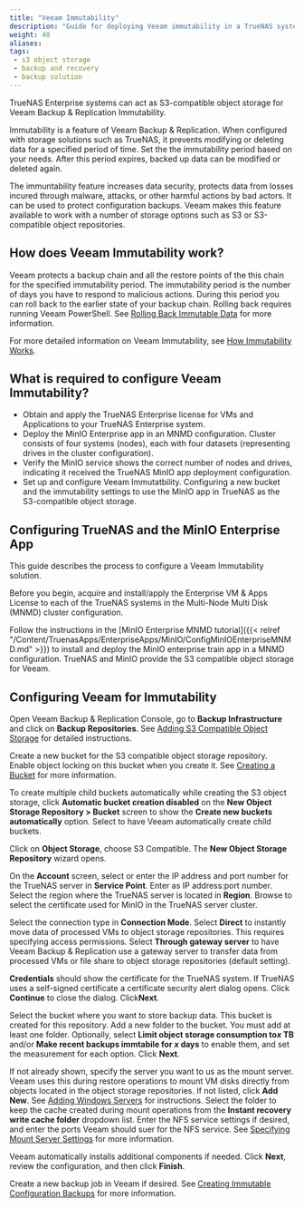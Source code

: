 ```yaml
---
title: "Veeam Immutability"
description: "Guide for deploying Veeam immutability in a TrueNAS system using MinIO as S3 object storage."
weight: 40
aliases:
tags:
 - s3 object storage
 - backup and recovery
 - backup solution 
---
```


TrueNAS Enterprise systems can act as S3-compatible object storage for Veeam Backup & Replication Immutability.

Immutability is a feature of Veeam Backup & Replication. When configured with storage solutions such as TrueNAS, it prevents modifying or deleting data for a specified period of time.
Set the the immutability period based on your needs. After this period expires, backed up data can be modified or deleted again.

The immuntability feature increases data security, protects data from losses incured through malware, attacks, or other harmful actions by bad actors. It can be used to protect configuration backups.
Veeam makes this feature available to work with a number of storage options such as S3 or S3-compatible object repositories.

## How does Veeam Immutability work?
Veeam protects a backup chain and all the restore points of the this chain for the specified immutability period.
The immutability period is the number of days you have to respond to malicious actions.
During this period you can roll back to the earlier state of your backup chain. Rolling back requires running Veeam PowerShell. See [Rolling Back Immutable Data](https://helpcenter.veeam.com/docs/backup/vsphere/hiw_immutability_os.html?ver=120#rollback) for more information.

For more detailed information on Veeam Immutability, see [How Immutability Works](https://helpcenter.veeam.com/docs/backup/vsphere/hiw_immutability_os.html).

## What is required to configure Veeam Immutability?

* Obtain and apply the TrueNAS Enterprise license for VMs and Applications to your TrueNAS Enterprise system.
* Deploy the MinIO Enterprise app in an MNMD configuration.
  Cluster consists of four systems (nodes), each with four datasets (representing drives in the cluster configuration).
* Verify the MinIO service shows the correct number of nodes and drives, indicating it received the TrueNAS MinIO app deployment configuration.
* Set up and configure Veeam Immutatbility. Configuring a new bucket and the immutability settings to use the MinIO app in TrueNAS as the S3-compatible object storage.


## Configuring TrueNAS and the MinIO Enterprise App
This guide describes the process to configure a Veeam Immutability solution.

Before you begin, acquire and install/apply the Enterprise VM & Apps License to each of the TrueNAS systems in the Multi-Node Multi Disk (MNMD) cluster configuration.

Follow the instructions in the [MinIO Enterprise MNMD tutorial]({{< relref "/Content/TruenasApps/EnterpriseApps/MinIO/ConfigMinIOEnterpriseMNMD.md" >}}) to install and deploy the MinIO enterprise train app in a MNMD configuration. TrueNAS and MinIO provide the S3 compatible object storage for Veeam.

## Configuring Veeam for Immutability
Open Veeam Backup & Replication Console, go to **Backup Infrastructure** and click on **Backup Repositories**.
See [Adding S3 Compatible Object Storage](https://helpcenter.veeam.com/docs/backup/vsphere/adding_s3c_object_storage.html) for detailed instructions.

Create a new bucket for the S3 compatible object storage repository.
Enable object locking on this bucket when you create it.
See [Creating a Bucket](https://helpcenter.veeam.com/docs/backup/vsphere/restore_entire_bucket_new_bucket.html) for more information.

To create multiple child buckets automatically while creating the S3 object storage, click **Automatic bucket creation disabled** on the **New Object Storage Repository > Bucket** screen to show the **Create new buckets automatically** option. Select to have Veeam automatically create child buckets.

Click on **Object Storage**, choose S3 Compatible. The **New Object Storage Repository** wizard opens.

On the **Account** screen, select or enter the IP address and port number for the TrueNAS server in **Service Point**. Enter as IP address:port number.
Select the region where the TrueNAS server is located in **Region**.
Browse to select the certificate used for MinIO in the TrueNAS server cluster.

Select the connection type in **Connection Mode**. Select **Direct** to instantly move data of processed VMs to object storage repositories. This requires specifying access permissions.
Select **Through gateway server** to have Veeam Backup & Replication use a gateway server to transfer data from processed VMs or file share to object storage repositories (default setting).

**Credentials** should show the certificate for the TrueNAS system. If TrueNAS uses a self-signed certificate a certificate security alert dialog opens. Click **Continue** to close the dialog. Click**Next**.

Select the bucket where you want to store backup data. This bucket is created for this repository. Add a new folder to the bucket. You must add at least one folder.
Optionally, select **Limit object storage consumption to*x* TB** and/or **Make recent backups immtabile for *x* days** to enable them, and set the measurement for each option.
Click **Next**.

If not already shown, specify the server you want to us as the mount server. Veeam uses this during restore operations to mount VM disks directly from objects located in the object storage repositories.
If not listed, click **Add New**. See [Adding Windows Servers](https://helpcenter.veeam.com/docs/backup/vsphere/add_windows_server.html) for instructions.
Select the folder to keep the cache created during mount operations from the **Instant recovery write cache folder** dropdown list.
Enter the NFS service settings if desired, and enter the ports Veeam should suer for the NFS service. See [Specifying Mount Server Settings](https://helpcenter.veeam.com/docs/backup/vsphere/compatible_mount_server.html?ver=120#specifying-mount-server-settings) for more information.

Veeam automatically installs additional components if needed. Click **Next**, review the configuration, and then click **Finish**.

Create a new backup job in Veeam if desired. See [Creating Immutable Configuration Backups](https://helpcenter.veeam.com/docs/backup/vsphere/config_backup_immutable.html) for more information.
